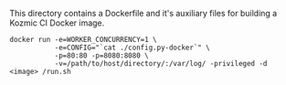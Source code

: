 This directory contains a Dockerfile and it's auxiliary files for building
a Kozmic CI Docker image.

```
docker run -e=WORKER_CONCURRENCY=1 \
           -e=CONFIG="`cat ./config.py-docker`" \
           -p=80:80 -p=8080:8080 \
           -v=/path/to/host/directory/:/var/log/ -privileged -d <image> /run.sh
```
